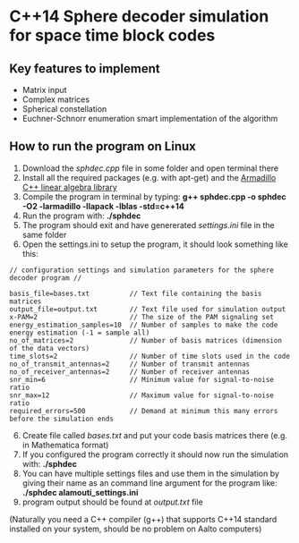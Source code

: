 C++14 Sphere decoder simulation for space time block codes
==========================================================

Key features to implement
-------------------------
- Matrix input
- Complex matrices
- Spherical constellation
- Euchner-Schnorr enumeration smart implementation of the algorithm

How to run the program on Linux
-------------------------------
1. Download the *sphdec.cpp* file in some folder and open terminal there
2. Install all the required packages (e.g. with apt-get) and the [Armadillo C++ linear algebra library](http://arma.sourceforge.net/download.html)
2. Compile the program in terminal by typing: **g++ sphdec.cpp -o sphdec -O2 -larmadillo -llapack -lblas -std=c++14**
3. Run the program with: **./sphdec**
4. The program should exit and have genererated *settings.ini* file in the same folder
5. Open the settings.ini to setup the program, it should look something like this:
```
// configuration settings and simulation parameters for the sphere decoder program //

basis_file=bases.txt          // Text file containing the basis matrices
output_file=output.txt        // Text file used for simulation output
x-PAM=2                       // The size of the PAM signaling set
energy_estimation_samples=10  // Number of samples to make the code energy estimation (-1 = sample all)
no_of_matrices=2              // Number of basis matrices (dimension of the data vectors)
time_slots=2                  // Number of time slots used in the code
no_of_transmit_antennas=2     // Number of transmit antennas
no_of_receiver_antennas=2     // Number of receiver antennas
snr_min=6                     // Minimum value for signal-to-noise ratio
snr_max=12                    // Maximum value for signal-to-noise ratio
required_errors=500           // Demand at minimum this many errors before the simulation ends
```
6. Create file called *bases.txt* and put your code basis matrices there (e.g. in Mathematica format)
7. If you configured the program correctly it should now run the simulation with: **./sphdec**
8. You can have multiple settings files and use them in the simulation by giving their name as an command line argument for the program like: **./sphdec alamouti_settings.ini**
9. program output should be found at *output.txt* file

(Naturally you need a C++ compiler (g++) that supports C++14 standard installed on your system, should be no problem on Aalto computers)